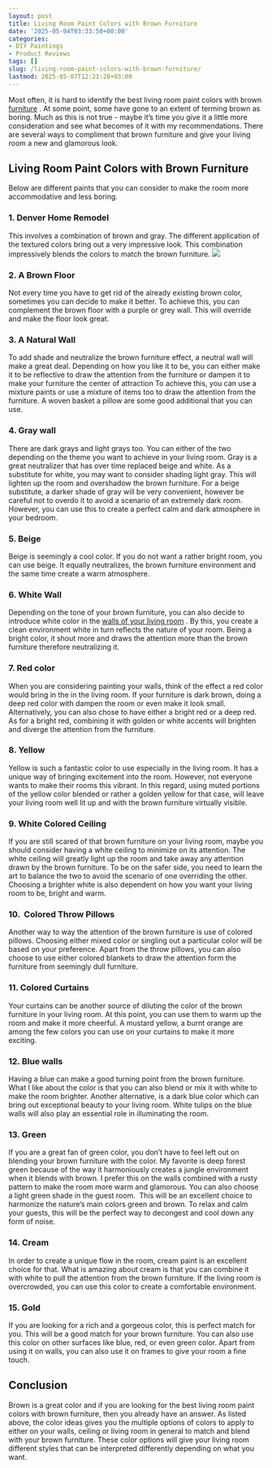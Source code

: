 ```yaml
---
layout: post
title: Living Room Paint Colors with Brown Furniture
date: '2025-05-04T03:33:50+00:00'
categories:
- DIY Paintings
- Product Reviews
tags: []
slug: /living-room-paint-colors-with-brown-furniture/
lastmod: 2025-05-07T12:21:28+03:00
---
```


Most often, it is hard to identify the best living room paint colors with brown
[furniture](https://pestpolicy.com/best-chalk-paint-for-furniture/)
. At some point, some have gone to an extent of terming brown as boring.
Much as this is not true - maybe it’s time you give it a little more consideration and see what becomes of it with my recommendations.
There are several ways to compliment that brown furniture and give your living room a new and glamorous look.
## **Living Room Paint Colors with Brown Furniture**
Below are different paints that you can consider to make the room more accommodative and less boring.
### 1. Denver Home Remodel
This involves a combination of brown and gray. The different application of the textured colors bring out a very impressive look.
This combination impressively blends the colors to match the brown furniture.
![](/assets/img/03/Living-Room-Paint-Colors-with-Brown-Furniture-300x225.jpg)
### 2. A Brown Floor
Not every time you have to get rid of the already existing brown color, sometimes you can decide to make it better.
To achieve this, you can complement the brown floor with a purple or grey wall. This will override and make the floor look great.
### 3. A Natural Wall
To add shade and neutralize the brown furniture effect, a neutral wall will make a great deal.
Depending on how you like it to be, you can either make it to be reflective to draw the attention from the furniture or dampen it to make your furniture the center of attraction
To achieve this, you can use a mixture paints or use a mixture of items too to draw the attention from the furniture. A woven basket a pillow are some good additional that you can use.
### 4. Gray wall
There are dark grays and light grays too. You can either of the two depending on the theme you want to achieve in your living room.
Gray is a great neutralizer that has over time replaced beige and white. As a substitute for white, you may want to consider shading light gray.
This will lighten up the room and overshadow the brown furniture. For a beige substitute, a darker shade of gray will be very convenient, however be careful not to overdo it to avoid a scenario of an extremely dark room.
However, you can use this to create a perfect calm and dark atmosphere in your bedroom.
### 5. Beige
Beige is seemingly a cool color. If you do not want a rather bright room, you can use beige.
It equally neutralizes, the brown furniture environment and the same time create a warm atmosphere.
### 6. White Wall
Depending on the tone of your brown furniture, you can also decide to introduce white color in the
[walls of your living room](https://pestpolicy.com/best-undercoat-paint/)
.
By this, you create a clean environment white in turn reflects the nature of your room.
Being a bright color, it shout more and draws the attention more than the brown furniture therefore neutralizing it.
### 7. Red color
When you are considering painting your walls, think of the effect a red color would bring in the in the living room.
If your furniture is dark brown, doing a deep red color with dampen the room or even make it look small. Alternatively, you can also chose to have either a bright red or a deep red.
As for a bright red, combining it with golden or white accents will brighten and diverge the attention from the furniture.
### 8. Yellow
Yellow is such a fantastic color to use especially in the living room. It has a unique way of bringing excitement into the room. However, not everyone wants to make their rooms this vibrant.
In this regard, using muted portions of the yellow color blended or rather a golden yellow for that case, will leave your living room well lit up and with the brown furniture virtually visible.
### 9. White Colored Ceiling
If you are still scared of that brown furniture on your living room, maybe you should consider having a white ceiling to minimize on its attention.
The white ceiling will greatly light up the room and take away any attention drawn by the brown furniture.
To be on the safer side, you need to learn the art to balance the two to avoid the scenario of one overriding the other.
Choosing a brighter white is also dependent on how you want your living room to be, bright and warm.
### 10.  Colored Throw Pillows
Another way to way the attention of the brown furniture is use of colored pillows. Choosing either mixed color or singling out a particular color will be based on your preference.
Apart from the throw pillows, you can also choose to use either colored blankets to draw the attention form the furniture from seemingly dull furniture.
### 11. Colored Curtains
Your curtains can be another source of diluting the color of the brown furniture in your living room.
At this point, you can use them to warm up the room and make it more cheerful.
A mustard yellow, a burnt orange are among the few colors you can use on your curtains to make it more exciting.
### 12. Blue walls
Having a blue can make a good turning point from the brown furniture. What I like about the color is that you can also blend or mix it with white to make the room brighter.
Another alternative, is a dark blue color which can bring out exceptional beauty to your living room.
White tulips on the blue walls will also play an essential role in illuminating the room.
### 13. Green
If you are a great fan of green color, you don’t have to feel left out on blending your brown furniture with the color.
My favorite is deep forest green because of the way it harmoniously creates a jungle environment when it blends with brown.
I prefer this on the walls combined with a rusty pattern to make the room more warm and glamorous.
You can also choose a light green shade in the guest room.  This will be an excellent choice to harmonize the nature’s main colors green and brown.
To relax and calm your guests, this will be the perfect way to decongest and cool down any form of noise.
### 14. Cream
In order to create a unique flow in the room, cream paint is an excellent choice for that.
What is amazing about cream is that you can combine it with white to pull the attention from the brown furniture.
If the living room is overcrowded, you can use this color to create a comfortable environment.
### 15. Gold
If you are looking for a rich and a gorgeous color, this is perfect match for you. This will be a good match for your brown furniture.
You can also use this color on other surfaces like blue, red, or even green color.
Apart from using it on walls, you can also use it on frames to give your room a fine touch.
## Conclusion
Brown is a great color and if you are looking for the best living room paint colors with brown furniture, then you already have an answer.
As listed above, the color ideas gives you the multiple options of colors to apply to either on your walls, ceiling or living room in general to match and blend with your brown furniture.
These color options will give your living room different styles that can be interpreted differently depending on what you want.
